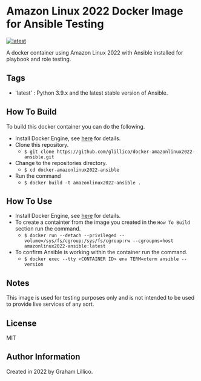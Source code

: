 # Amazon Linux 2022 Docker Image for Ansible Testing

[![latest](https://github.com/glillico/docker-amazonlinux2022-ansible/workflows/latest/badge.svg)](https://github.com/glillico/docker-amazonlinux2022-ansible/actions?query=workflow%3Alatest)

A docker container using Amazon Linux 2022 with Ansible installed for playbook and role testing.

## Tags

  - 'latest'  : Python 3.9.x and the latest stable version of Ansible.

## How To Build

To build this docker container you can do the following.

  - Install Docker Engine, see [here](https://docs.docker.com/engine/install/) for details.
  - Clone this repository.
    - `$ git clone https://github.com/glillico/docker-amazonlinux2022-ansible.git`
  - Change to the repositories directory.
    - `$ cd docker-amazonlinux2022-ansible`
  - Run the command
    - `$ docker build -t amazonlinux2022-ansible .`

## How To Use

  - Install Docker Engine, see [here](https://docs.docker.com/engine/install/) for details.
  - To create a containter from the image you created in the `How To Build` section run the command.
    - `$ docker run --detach --privileged --volume=/sys/fs/cgroup:/sys/fs/cgroup:rw --cgroupns=host amazonlinux2022-ansible:latest`
  - To confirm Ansible is working within the container run the command.
    - `$ docker exec --tty <CONTAINER ID> env TERM=xterm ansible --version`

## Notes

This image is used for testing purposes only and is not intended to be used to provide live services of any sort.

## License

MIT

## Author Information

Created in 2022 by Graham Lillico.

